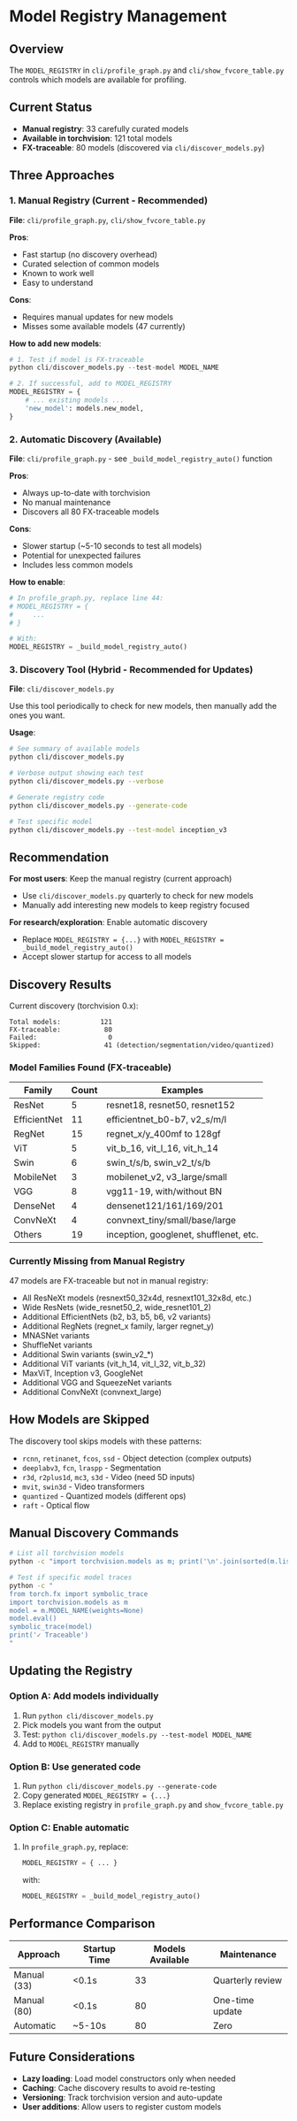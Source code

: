 # Model Registry Management

## Overview

The `MODEL_REGISTRY` in `cli/profile_graph.py` and `cli/show_fvcore_table.py` controls which models are available for profiling.

## Current Status

- **Manual registry**: 33 carefully curated models
- **Available in torchvision**: 121 total models
- **FX-traceable**: 80 models (discovered via `cli/discover_models.py`)

## Three Approaches

### 1. Manual Registry (Current - Recommended)

**File**: `cli/profile_graph.py`, `cli/show_fvcore_table.py`

**Pros**:
- Fast startup (no discovery overhead)
- Curated selection of common models
- Known to work well
- Easy to understand

**Cons**:
- Requires manual updates for new models
- Misses some available models (47 currently)

**How to add new models**:
```python
# 1. Test if model is FX-traceable
python cli/discover_models.py --test-model MODEL_NAME

# 2. If successful, add to MODEL_REGISTRY
MODEL_REGISTRY = {
    # ... existing models ...
    'new_model': models.new_model,
}
```

### 2. Automatic Discovery (Available)

**File**: `cli/profile_graph.py` - see `_build_model_registry_auto()` function

**Pros**:
- Always up-to-date with torchvision
- No manual maintenance
- Discovers all 80 FX-traceable models

**Cons**:
- Slower startup (~5-10 seconds to test all models)
- Potential for unexpected failures
- Includes less common models

**How to enable**:
```python
# In profile_graph.py, replace line 44:
# MODEL_REGISTRY = {
#     ...
# }

# With:
MODEL_REGISTRY = _build_model_registry_auto()
```

### 3. Discovery Tool (Hybrid - Recommended for Updates)

**File**: `cli/discover_models.py`

Use this tool periodically to check for new models, then manually add the ones you want.

**Usage**:
```bash
# See summary of available models
python cli/discover_models.py

# Verbose output showing each test
python cli/discover_models.py --verbose

# Generate registry code
python cli/discover_models.py --generate-code

# Test specific model
python cli/discover_models.py --test-model inception_v3
```

## Recommendation

**For most users**: Keep the manual registry (current approach)
- Use `cli/discover_models.py` quarterly to check for new models
- Manually add interesting new models to keep registry focused

**For research/exploration**: Enable automatic discovery
- Replace `MODEL_REGISTRY = {...}` with `MODEL_REGISTRY = _build_model_registry_auto()`
- Accept slower startup for access to all models

## Discovery Results

Current discovery (torchvision 0.x):

```
Total models:          121
FX-traceable:           80
Failed:                  0
Skipped:                41 (detection/segmentation/video/quantized)
```

### Model Families Found (FX-traceable)

| Family | Count | Examples |
|--------|-------|----------|
| ResNet | 5 | resnet18, resnet50, resnet152 |
| EfficientNet | 11 | efficientnet_b0-b7, v2_s/m/l |
| RegNet | 15 | regnet_x/y_400mf to 128gf |
| ViT | 5 | vit_b_16, vit_l_16, vit_h_14 |
| Swin | 6 | swin_t/s/b, swin_v2_t/s/b |
| MobileNet | 3 | mobilenet_v2, v3_large/small |
| VGG | 8 | vgg11-19, with/without BN |
| DenseNet | 4 | densenet121/161/169/201 |
| ConvNeXt | 4 | convnext_tiny/small/base/large |
| Others | 19 | inception, googlenet, shufflenet, etc. |

### Currently Missing from Manual Registry

47 models are FX-traceable but not in manual registry:
- All ResNeXt models (resnext50_32x4d, resnext101_32x8d, etc.)
- Wide ResNets (wide_resnet50_2, wide_resnet101_2)
- Additional EfficientNets (b2, b3, b5, b6, v2 variants)
- Additional RegNets (regnet_x family, larger regnet_y)
- MNASNet variants
- ShuffleNet variants
- Additional Swin variants (swin_v2_*)
- Additional ViT variants (vit_h_14, vit_l_32, vit_b_32)
- MaxViT, Inception v3, GoogleNet
- Additional VGG and SqueezeNet variants
- Additional ConvNeXt (convnext_large)

## How Models are Skipped

The discovery tool skips models with these patterns:
- `rcnn`, `retinanet`, `fcos`, `ssd` - Object detection (complex outputs)
- `deeplabv3`, `fcn`, `lraspp` - Segmentation
- `r3d`, `r2plus1d`, `mc3`, `s3d` - Video (need 5D inputs)
- `mvit`, `swin3d` - Video transformers
- `quantized` - Quantized models (different ops)
- `raft` - Optical flow

## Manual Discovery Commands

```bash
# List all torchvision models
python -c "import torchvision.models as m; print('\n'.join(sorted(m.list_models())))"

# Test if specific model traces
python -c "
from torch.fx import symbolic_trace
import torchvision.models as m
model = m.MODEL_NAME(weights=None)
model.eval()
symbolic_trace(model)
print('✓ Traceable')
"
```

## Updating the Registry

### Option A: Add models individually
1. Run `python cli/discover_models.py`
2. Pick models you want from the output
3. Test: `python cli/discover_models.py --test-model MODEL_NAME`
4. Add to `MODEL_REGISTRY` manually

### Option B: Use generated code
1. Run `python cli/discover_models.py --generate-code`
2. Copy generated `MODEL_REGISTRY = {...}`
3. Replace existing registry in `profile_graph.py` and `show_fvcore_table.py`

### Option C: Enable automatic
1. In `profile_graph.py`, replace:
   ```python
   MODEL_REGISTRY = { ... }
   ```
   with:
   ```python
   MODEL_REGISTRY = _build_model_registry_auto()
   ```

## Performance Comparison

| Approach | Startup Time | Models Available | Maintenance |
|----------|--------------|------------------|-------------|
| Manual (33) | <0.1s | 33 | Quarterly review |
| Manual (80) | <0.1s | 80 | One-time update |
| Automatic | ~5-10s | 80 | Zero |

## Future Considerations

- **Lazy loading**: Load model constructors only when needed
- **Caching**: Cache discovery results to avoid re-testing
- **Versioning**: Track torchvision version and auto-update
- **User additions**: Allow users to register custom models
